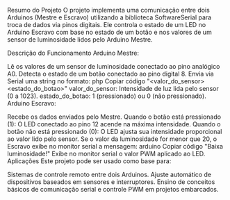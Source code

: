 Resumo do Projeto
O projeto implementa uma comunicação entre dois Arduinos (Mestre e Escravo) utilizando a biblioteca SoftwareSerial para troca de dados via pinos digitais. Ele controla o estado de um LED no Arduino Escravo com base no estado de um botão e nos valores de um sensor de luminosidade lidos pelo Arduino Mestre.

Descrição do Funcionamento
Arduino Mestre:

Lê os valores de um sensor de luminosidade conectado ao pino analógico A0.
Detecta o estado de um botão conectado ao pino digital 8.
Envia via Serial uma string no formato:
php
Copiar código
"<valor_do_sensor> <estado_do_botao>"
valor_do_sensor: Intensidade de luz lida pelo sensor (0 a 1023).
estado_do_botao: 1 (pressionado) ou 0 (não pressionado).
Arduino Escravo:

Recebe os dados enviados pelo Mestre.
Quando o botão está pressionado (1):
O LED conectado ao pino 12 acende na máxima intensidade.
Quando o botão não está pressionado (0):
O LED ajusta sua intensidade proporcional ao valor lido pelo sensor.
Se o valor da luminosidade for menor que 20, o Escravo exibe no monitor serial a mensagem:
arduino
Copiar código
"Baixa luminosidade!"
Exibe no monitor serial o valor PWM aplicado ao LED.
Aplicações
Este projeto pode ser usado como base para:

Sistemas de controle remoto entre dois Arduinos.
Ajuste automático de dispositivos baseados em sensores e interruptores.
Ensino de conceitos básicos de comunicação serial e controle PWM em projetos embarcados.
